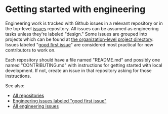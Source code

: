 # Getting started with engineering

Engineering work is tracked with Github issues in a relevant repository or in the top-level [issues](https://github.com/generativefm/issues) repository. All issues can be assumed as engineering tasks unless they're labeled "design." Some issues are grouped into projects which can be found at [the organization-level project directory](https://github.com/orgs/generativefm/projects?type=beta). Issues labeled "[good first issue](https://github.com/search?q=org%3Agenerativefm+org%3Agenerative-music+is%3Aopen+label%3A%22good+first+issue%22&type=issues)" are considered most practical for new contributors to work on.

Each repository should have a file named "README.md" and possibly one named "CONTRIBUTING.md" with instructions for getting started with local development. If not, create an issue in that repository asking for those instructions.

See also:

- [All repositories](../../repositories.md)
- [Engineering issues labeled "good first issue"](https://github.com/search?q=org%3Agenerativefm+org%3Agenerative-music+is%3Aopen+label%3A%22good+first+issue%22+-label%3A%22design%22&type=issues)
- [All engineering issues](https://github.com/search?l=&q=org%3Agenerativefm+org%3Agenerative-music+is%3Aopen+-label%3Adesign&type=issues)
